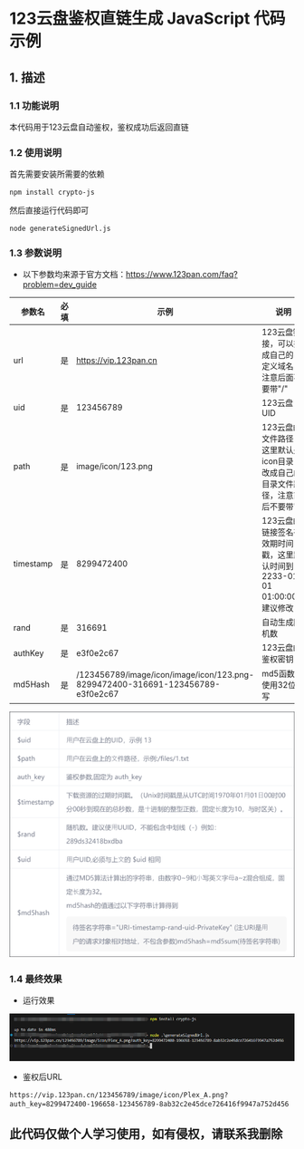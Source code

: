 # 123云盘鉴权直链生成 JavaScript 代码示例
## 1. 描述
### 1.1 功能说明
本代码用于123云盘自动鉴权，鉴权成功后返回直链

### 1.2 使用说明
首先需要安装所需要的依赖
```SHELL
npm install crypto-js
```
然后直接运行代码即可
```
node generateSignedUrl.js
```
### 1.3 参数说明
* 以下参数均来源于官方文档：https://www.123pan.com/faq?problem=dev_guide



| 参数名 | 必填 | 示例 | 说明 |
| --- | --- | --- | --- |
| url | 是 | https://vip.123pan.cn | 123云盘链接，可以换成自己的自定义域名，注意后面不要带"/" |
| uid | 是 | 123456789 | 123云盘UID |
| path | 是 | image/icon/123.png | 123云盘的文件路径，这里默认是icon目录，改成自己的目录文件路径，注意前后不要带"/" |
| timestamp | 是 | 8299472400 | 123云盘的链接签名有效期时间戳，这里默认时间到2233-01-01 01:00:00，建议修改 |
| rand | 是 | 316691 | 自动生成随机数 |
| authKey | 是 | e3f0e2c67 | 123云盘的鉴权密钥 |
| md5Hash | 是 | /123456789/image/icon/image/icon/123.png-8299472400-316691-123456789-e3f0e2c67 | md5函数，使用32位小写 |


![官方参数说明](/image/123-sign.png)
### 1.4 最终效果
* 运行效果

![官方参数说明](/image/123-sign-ok.png)

* 鉴权后URL
```
https://vip.123pan.cn/123456789/image/icon/Plex_A.png?auth_key=8299472400-196658-123456789-8ab32c2e45dce726416f9947a752d456
```
## 此代码仅做个人学习使用，如有侵权，请联系我删除


